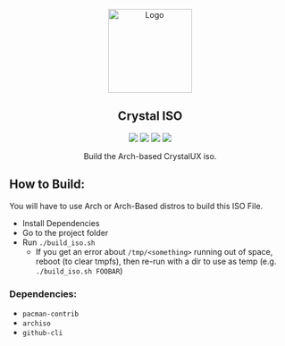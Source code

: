 <p align="center">
  <a href="https://github.com/crystalux-project/branding">
    <img src="https://raw.githubusercontent.com/crystalux-project/branding/main/crystalux-logo-minimal-iso.png" alt="Logo" width="150" height="150">
  </a>
</p>
<p align="center"> 
<h2 align="center"> Crystal ISO </h2>
</p>
<p align="center">
<img src=https://img.shields.io/github/stars/crystalux-project/iso?style=for-the-badge&logo=plastic&color=blue />
<img src=https://img.shields.io/github/forks/crystalux-project/iso?style=for-the-badge&logo=plastic&color=blue />
<img src=https://img.shields.io/github/issues/crystalux-project/iso?style=for-the-badge&logo=plastic&color=informational />
<img src=https://img.shields.io/github/issues-pr/crystalux-project/iso?style=for-the-badge&logo=plastic&color=informational />
<p align="center"> Build the Arch-based CrystalUX iso. </p>

## How to Build:
You will have to use Arch or Arch-Based distros to build this ISO File.
* Install Dependencies
* Go to the project folder
* Run `./build_iso.sh`
    * If you get an error about `/tmp/<something>` running out of space, reboot (to clear tmpfs), then re-run with a dir to use as temp (e.g. `./build_iso.sh FOOBAR`)

### Dependencies:
* `pacman-contrib`
* `archiso`
* `github-cli`
